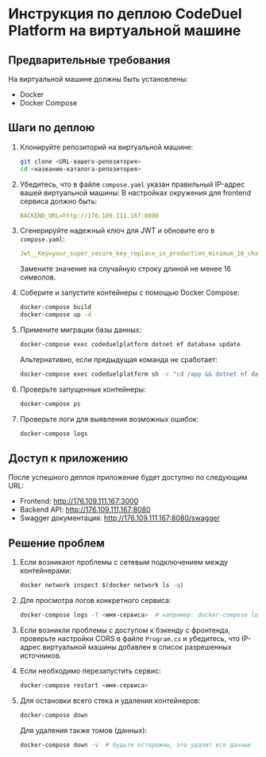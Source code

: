 # Инструкция по деплою CodeDuel Platform на виртуальной машине

## Предварительные требования

На виртуальной машине должны быть установлены:
- Docker
- Docker Compose

## Шаги по деплою

1. Клонируйте репозиторий на виртуальной машине:
   ```bash
   git clone <URL-вашего-репозитория> 
   cd <название-каталога-репозитория>
   ```

2. Убедитесь, что в файле `compose.yaml` указан правильный IP-адрес вашей виртуальной машины:
   В настройках окружения для frontend сервиса должно быть:
   ```yaml
   BACKEND_URL=http://176.109.111.167:8080
   ```

3. Сгенерируйте надежный ключ для JWT и обновите его в `compose.yaml`:
   ```yaml
   Jwt__Key=your_super_secure_key_replace_in_production_minimum_16_chars
   ```
   Замените значение на случайную строку длиной не менее 16 символов.

4. Соберите и запустите контейнеры с помощью Docker Compose:
   ```bash
   docker-compose build
   docker-compose up -d
   ```

5. Примените миграции базы данных:
   ```bash
   docker-compose exec codeduelplatform dotnet ef database update
   ```
   
   Альтернативно, если предыдущая команда не сработает:
   ```bash
   docker-compose exec codeduelplatform sh -c "cd /app && dotnet ef database update"
   ```

6. Проверьте запущенные контейнеры:
   ```bash
   docker-compose ps
   ```

7. Проверьте логи для выявления возможных ошибок:
   ```bash
   docker-compose logs
   ```

## Доступ к приложению

После успешного деплоя приложение будет доступно по следующим URL:

- Frontend: http://176.109.111.167:3000
- Backend API: http://176.109.111.167:8080
- Swagger документация: http://176.109.111.167:8080/swagger

## Решение проблем

1. Если возникают проблемы с сетевым подключением между контейнерами:
   ```bash
   docker network inspect $(docker network ls -q)
   ```

2. Для просмотра логов конкретного сервиса:
   ```bash
   docker-compose logs -f <имя-сервиса>  # например: docker-compose logs -f frontend
   ```

3. Если возникли проблемы с доступом к бэкенду с фронтенда, проверьте настройки CORS в файле `Program.cs` и убедитесь, что IP-адрес виртуальной машины добавлен в список разрешенных источников.

4. Если необходимо перезапустить сервис:
   ```bash
   docker-compose restart <имя-сервиса>
   ```

5. Для остановки всего стека и удаления контейнеров:
   ```bash
   docker-compose down
   ```
   
   Для удаления также томов (данных):
   ```bash
   docker-compose down -v  # будьте осторожны, это удалит все данные
   ``` 